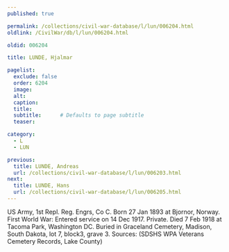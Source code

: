```yaml
---
published: true

permalink: /collections/civil-war-database/l/lun/006204.html
oldlink: /CivilWar/db/l/lun/006204.html

oldid: 006204

title: LUNDE, Hjalmar

pagelist:
  exclude: false
  order: 6204
  image: 
  alt:
  caption:
  title:
  subtitle:      # Defaults to page subtitle
  teaser:

category: 
  - L 
  - LUN

previous:
  title: LUNDE, Andreas
  url: /collections/civil-war-database/l/lun/006203.html  
next:
  title: LUNDE, Hans
  url: /collections/civil-war-database/l/lun/006205.html   
---
```

US Army, 1st Repl. Reg. Engrs, Co C. Born 27 Jan 1893 at Bjornor, Norway. First World War: Entered service on 14 Dec 1917. Private. Died 7 Feb 1918 at Tacoma Park, Washington DC. Buried in Graceland Cemetery, Madison, South Dakota, lot 7, block3, grave 3. Sources: (SDSHS WPA Veterans Cemetery Records, Lake County)